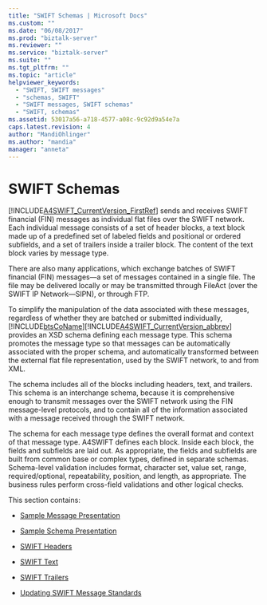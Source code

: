 ```yaml
---
title: "SWIFT Schemas | Microsoft Docs"
ms.custom: ""
ms.date: "06/08/2017"
ms.prod: "biztalk-server"
ms.reviewer: ""
ms.service: "biztalk-server"
ms.suite: ""
ms.tgt_pltfrm: ""
ms.topic: "article"
helpviewer_keywords: 
  - "SWIFT, SWIFT messages"
  - "schemas, SWIFT"
  - "SWIFT messages, SWIFT schemas"
  - "SWIFT, schemas"
ms.assetid: 53017a56-a718-4577-a08c-9c92d9a54e7a
caps.latest.revision: 4
author: "MandiOhlinger"
ms.author: "mandia"
manager: "anneta"
---
```

# SWIFT Schemas
[!INCLUDE[A4SWIFT_CurrentVersion_FirstRef](../../includes/a4swift-currentversion-firstref-md.md)] sends and receives SWIFT financial (FIN) messages as individual flat files over the SWIFT network. Each individual message consists of a set of header blocks, a text block made up of a predefined set of labeled fields and positional or ordered subfields, and a set of trailers inside a trailer block. The content of the text block varies by message type.  
  
 There are also many applications, which exchange batches of SWIFT financial (FIN) messages—a set of messages contained in a single file. The file may be delivered locally or may be transmitted through FileAct (over the SWIFT IP Network—SIPN), or through FTP.  
  
 To simplify the manipulation of the data associated with these messages, regardless of whether they are batched or submitted individually, [!INCLUDE[btsCoName](../../includes/btsconame-md.md)][!INCLUDE[A4SWIFT_CurrentVersion_abbrev](../../includes/a4swift-currentversion-abbrev-md.md)] provides an XSD schema defining each message type. This schema promotes the message type so that messages can be automatically associated with the proper schema, and automatically transformed between the external flat file representation, used by the SWIFT network, to and from XML.  
  
 The schema includes all of the blocks including headers, text, and trailers. This schema is an interchange schema, because it is comprehensive enough to transmit messages over the SWIFT network using the FIN message-level protocols, and to contain all of the information associated with a message received through the SWIFT network.  
  
 The schema for each message type defines the overall format and context of that message type. A4SWIFT defines each block. Inside each block, the fields and subfields are laid out. As appropriate, the fields and subfields are built from common base or complex types, defined in separate schemas. Schema-level validation includes format, character set, value set, range, required/optional, repeatability, position, and length, as appropriate. The business rules perform cross-field validations and other logical checks.  
  
 This section contains:  
  
-   [Sample Message Presentation](../../adapters-and-accelerators/accelerator-swift/sample-message-presentation.md)  
  
-   [Sample Schema Presentation](../../adapters-and-accelerators/accelerator-swift/sample-schema-presentation.md)  
  
-   [SWIFT Headers](../../adapters-and-accelerators/accelerator-swift/swift-headers.md)  
  
-   [SWIFT Text](../../adapters-and-accelerators/accelerator-swift/swift-text.md)  
  
-   [SWIFT Trailers](../../adapters-and-accelerators/accelerator-swift/swift-trailers.md)  
  
-   [Updating SWIFT Message Standards](../../adapters-and-accelerators/accelerator-swift/updating-swift-messaging-standards.md)